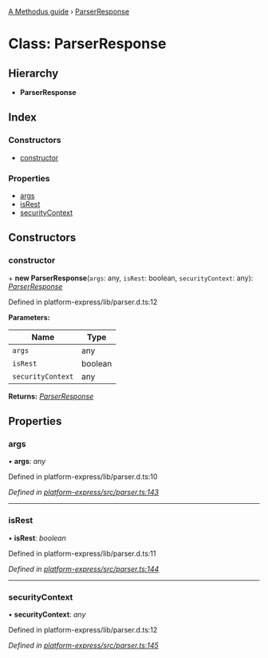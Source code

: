 [A Methodus guide](../README.md) › [ParserResponse](parserresponse.md)

# Class: ParserResponse

## Hierarchy

* **ParserResponse**

## Index

### Constructors

* [constructor](parserresponse.md#constructor)

### Properties

* [args](parserresponse.md#args)
* [isRest](parserresponse.md#isrest)
* [securityContext](parserresponse.md#securitycontext)

## Constructors

###  constructor

\+ **new ParserResponse**(`args`: any, `isRest`: boolean, `securityContext`: any): *[ParserResponse](parserresponse.md)*

Defined in platform-express/lib/parser.d.ts:12

**Parameters:**

Name | Type |
------ | ------ |
`args` | any |
`isRest` | boolean |
`securityContext` | any |

**Returns:** *[ParserResponse](parserresponse.md)*

## Properties

###  args

• **args**: *any*

Defined in platform-express/lib/parser.d.ts:10

*Defined in [platform-express/src/parser.ts:143](https://github.com/nodulusteam/methodus.dev/blob/fe0d238/modules/platform-express/src/parser.ts#L143)*

___

###  isRest

• **isRest**: *boolean*

Defined in platform-express/lib/parser.d.ts:11

*Defined in [platform-express/src/parser.ts:144](https://github.com/nodulusteam/methodus.dev/blob/fe0d238/modules/platform-express/src/parser.ts#L144)*

___

###  securityContext

• **securityContext**: *any*

Defined in platform-express/lib/parser.d.ts:12

*Defined in [platform-express/src/parser.ts:145](https://github.com/nodulusteam/methodus.dev/blob/fe0d238/modules/platform-express/src/parser.ts#L145)*
